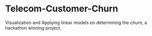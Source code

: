 # Telecom-Customer-Churn

Visualization and Applying linear models on determining the churn, a hackathon winning project.
